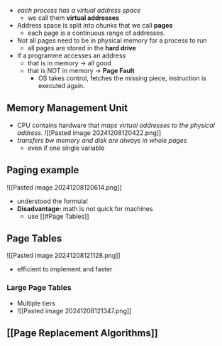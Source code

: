 - *each process has a virtual address space*
	- we call them **virtual addresses**
- Address space is split into chunks that we call **pages**
	- each page is a continuous range of addresses.
- Not all pages need to be in physical memory for a process to run
	- all pages are stored in the **hard drive**
- If a programme accesses an address 
	- that is in memory -> all good
	- that is NOT in memory -> **Page Fault**
		- OS takes control, fetches the missing piece, instruction is executed again.

## Memory Management Unit
- CPU contains hardware that *maps virtual addresses to the physical address.*
![[Pasted image 20241208120422.png]]
- *transfers bw memory and disk are always in whole pages*
	- even if one single variable

## Paging example
![[Pasted image 20241208120614.png]]
- understood the formula!
- **Disadvantage:** math is not quick for machines
	- use [[#Page Tables]]
## Page Tables
![[Pasted image 20241208121128.png]]
- efficient to implement and faster
### Large Page Tables
- Multiple tiers
- ![[Pasted image 20241208121347.png]]

## [[Page Replacement Algorithms]]

